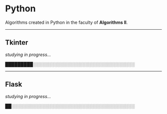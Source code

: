 # Python

Algorithms created in Python in the faculty of **Algorithms II**.

---
## Tkinter
_studying in progress..._


█████████░░░░░░░░░░░░░░░░░░░░░░░░░░░░░░░░░

---
## Flask
_studying in progress..._


██░░░░░░░░░░░░░░░░░░░░░░░░░░░░░░░░░░░░░░░░
